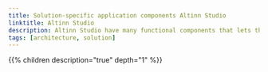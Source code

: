 ```yaml
---
title: Solution-specific application components Altinn Studio
linktitle: Altinn Studio
description: Altinn Studio have many functional components that lets the app developer create, manage and deploy applications. 
tags: [architecture, solution]
---
```


<object data="/teknologi/altinnstudio/architecture/components/application/solution/altinn-studio/altinnstudio__solutionarchitecture.svg" type="image/svg+xml" style="width: 100%;"></object>

{{% children description="true" depth="1" %}}